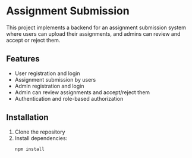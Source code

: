 # Assignment Submission

This project implements a backend for an assignment submission system where users can upload their assignments, and admins can review and accept or reject them.

## Features
- User registration and login
- Assignment submission by users
- Admin registration and login
- Admin can review assignments and accept/reject them
- Authentication and role-based authorization

## Installation

1. Clone the repository
2. Install dependencies:
   ```bash
   npm install
